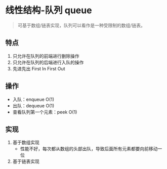 # 线性结构-队列 queue

> 可基于数组/链表实现，队列可以看作是一种受限制的数组/链表。

## 特点

1. 只允许在队列的前端进行删除操作
2. 只允许在队列的后端进行入队的操作
3. 先进先出 First In First Out

## 操作

- 入队：enqueue O(1)
- 出队：dequeue O(1)
- 查看队列第一个元素：peek O(1)

## 实现

1. 基于数组实现
   - 性能不好，每次都从数组的头部出队，导致后面所有元素都要向前移动一位
2. 基于链表实现
